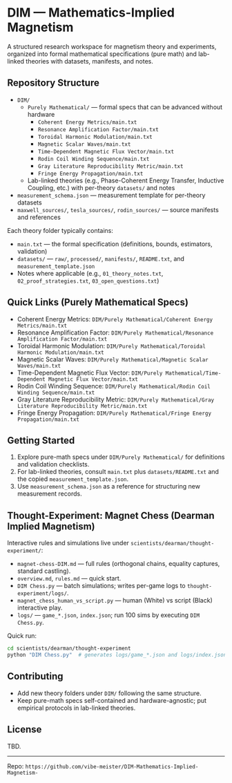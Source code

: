 # DIM — Mathematics-Implied Magnetism

A structured research workspace for magnetism theory and experiments, organized into formal mathematical specifications (pure math) and lab-linked theories with datasets, manifests, and notes.

## Repository Structure

- `DIM/`
  - `Purely Mathematical/` — formal specs that can be advanced without hardware
    - `Coherent Energy Metrics/main.txt`
    - `Resonance Amplification Factor/main.txt`
    - `Toroidal Harmonic Modulation/main.txt`
    - `Magnetic Scalar Waves/main.txt`
    - `Time-Dependent Magnetic Flux Vector/main.txt`
    - `Rodin Coil Winding Sequence/main.txt`
    - `Gray Literature Reproducibility Metric/main.txt`
    - `Fringe Energy Propagation/main.txt`
  - Lab-linked theories (e.g., Phase-Coherent Energy Transfer, Inductive Coupling, etc.) with per-theory `datasets/` and notes
- `measurement_schema.json` — measurement template for per-theory datasets
- `maxwell_sources/`, `tesla_sources/`, `rodin_sources/` — source manifests and references

Each theory folder typically contains:
- `main.txt` — the formal specification (definitions, bounds, estimators, validation)
- `datasets/` — `raw/`, `processed/`, `manifests/`, `README.txt`, and `measurement_template.json`
- Notes where applicable (e.g., `01_theory_notes.txt`, `02_proof_strategies.txt`, `03_open_questions.txt`)

## Quick Links (Purely Mathematical Specs)

- Coherent Energy Metrics: `DIM/Purely Mathematical/Coherent Energy Metrics/main.txt`
- Resonance Amplification Factor: `DIM/Purely Mathematical/Resonance Amplification Factor/main.txt`
- Toroidal Harmonic Modulation: `DIM/Purely Mathematical/Toroidal Harmonic Modulation/main.txt`
- Magnetic Scalar Waves: `DIM/Purely Mathematical/Magnetic Scalar Waves/main.txt`
- Time-Dependent Magnetic Flux Vector: `DIM/Purely Mathematical/Time-Dependent Magnetic Flux Vector/main.txt`
- Rodin Coil Winding Sequence: `DIM/Purely Mathematical/Rodin Coil Winding Sequence/main.txt`
- Gray Literature Reproducibility Metric: `DIM/Purely Mathematical/Gray Literature Reproducibility Metric/main.txt`
- Fringe Energy Propagation: `DIM/Purely Mathematical/Fringe Energy Propagation/main.txt`

## Getting Started

1) Explore pure-math specs under `DIM/Purely Mathematical/` for definitions and validation checklists.
2) For lab-linked theories, consult `main.txt` plus `datasets/README.txt` and the copied `measurement_template.json`.
3) Use `measurement_schema.json` as a reference for structuring new measurement records.

## Thought-Experiment: Magnet Chess (Dearman Implied Magnetism)

Interactive rules and simulations live under `scientists/dearman/thought-experiment/`:

- `magnet-chess-DIM.md` — full rules (orthogonal chains, equality captures, standard castling).
- `overview.md`, `rules.md` — quick start.
- `DIM Chess.py` — batch simulations; writes per-game logs to `thought-experiment/logs/`.
- `magnet_chess_human_vs_script.py` — human (White) vs script (Black) interactive play.
- `logs/` — `game_*.json`, `index.json`; run 100 sims by executing `DIM Chess.py`.

Quick run:

```bash
cd scientists/dearman/thought-experiment
python "DIM Chess.py"  # generates logs/game_*.json and logs/index.json
```

## Contributing

- Add new theory folders under `DIM/` following the same structure.
- Keep pure-math specs self-contained and hardware-agnostic; put empirical protocols in lab-linked theories.

## License

TBD.

---

Repo: `https://github.com/vibe-meister/DIM-Mathematics-Implied-Magnetism-`
